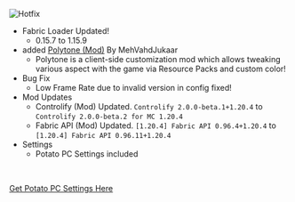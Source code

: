 ![Hotfix](https://github.com/OptiNa-Team/OptiNa-Reborn/blob/main/update_banners/hotfix_changelog_banner.png?raw=true)
- Fabric Loader Updated!
    - 0.15.7 to 1.15.9
- added [Polytone (Mod)](https://modrinth.com/mod/polytone) By MehVahdJukaar 
    - Polytone is a client-side customization mod which allows tweaking various aspect with the game via Resource Packs and custom color!
- Bug Fix
    - Low Frame Rate due to invalid version in config fixed!
-  Mod Updates
    - Controlify (Mod) Updated. `Controlify 2.0.0-beta.1+1.20.4` to `Controlify 2.0.0-beta.2 for MC 1.20.4`
    - Fabric API (Mod) Updated. `[1.20.4] Fabric API 0.96.4+1.20.4` to `[1.20.4] Fabric API 0.96.11+1.20.4`
- Settings
    - Potato PC Settings included
<br>

[Get Potato PC Settings Here](https://github.com/OptiNa-Team/OptiNa-Reborn/wiki/%F0%9F%92%BB-Potato-PC-Settings)
    
